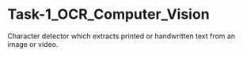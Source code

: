 # Task-1_OCR_Computer_Vision
Character detector which extracts printed or handwritten text from an
image or video.
